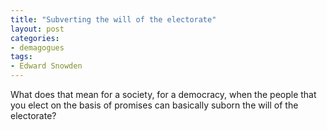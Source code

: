 ```yaml
---
title: "Subverting the will of the electorate"
layout: post
categories:
- demagogues
tags:
- Edward Snowden
---
```


What does that mean for a society, for a democracy, when the people that you elect on the basis of promises can basically suborn the will of the electorate?